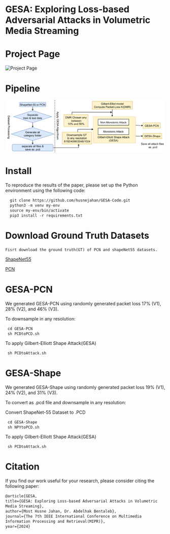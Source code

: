 # GESA: Exploring Loss-based Adversarial Attacks in Volumetric Media Streaming


# Project Page

![Project Page](https://in2gm.github.io/GESA/)
     
# Pipeline
 
<img src="./resources/pipeline.png" width="650"/>

# Install

To reproduce the results of the paper, please set up the Python environment using the following code:

      git clone https://github.com/husnejahan/GESA-Code.git
      python3 -m venv my-env
      source my-env/bin/activate
      pip3 install -r requirements.txt

# Download Ground Truth Datasets
    Fisrt download the ground truth(GT) of PCN and shapeNet55 datasets.

   [ShapeNet55](https://drive.google.com/file/d/1jUB5yD7DP97-EqqU2A9mmr61JpNwZBVK/view?usp=sharing)

   [PCN](https://gateway.infinitescript.com/?fileName=ShapeNetCompletion)

# GESA-PCN

We generated GESA-PCN using randomly generated packet loss 17% (V1), 28% (V2), and 46% (V3).

To downsample in any resolution:

     cd GESA-PCN
     sh PCDtoPCD.sh

 To apply Gilbert-Elliott Shape Attack(GESA)  
 
     sh PCDtoAttack.sh

# GESA-Shape

We generated GESA-Shape using randomly generated packet loss 19% (V1), 24% (V2), and 31% (V3). 

To convert as .pcd file and downsample in any resolution:

Convert ShapeNet-55 Dataset to .PCD

     cd GESA-Shape
     sh NPYtoPCD.sh

To apply Gilbert-Elliott Shape Attack(GESA) 

     sh PCDtoAttack.sh


# Citation

If you find our work useful for your research, please consider citing the following paper:

    @article{GESA,
    title={GESA: Exploring Loss-based Adversarial Attacks in Volumetric Media Streaming},
    author={Most Husne Jahan, Dr. Abdelhak Bentaleb},
    journal={The 7th IEEE International Conference on Multimedia Information Processing and Retrieval(MIPR)},
    year={2024}
